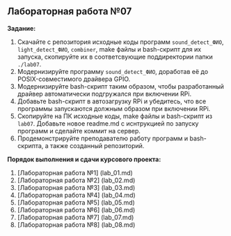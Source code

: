 ## Лабораторная работа №07

__Задание:__  
1. Скачайте с репозитория исходные коды программ `sound_detect_ФИО`, `light_detect_ФИО`, `combiner`, make файлы и bash-скрипт для их запуска, скопируйте их в соответсвующие поддиректории папки `./lab07`.
2. Модернизируйте программу `sound_detect_ФИО`, доработав её до POSIX-совместимого драйвера GPIO.
3. Модернизируйте bash-скрипт таким образом, чтобы разработанный драйвер автоматически подгружался при включении RPi.
4. Добавьте bash-скрипт в автозагрузку RPi и убедитесь, что все программы запускаются должным образом при включении RPi.
4. Скопируйте на ПК исходные коды, make файлы и bash-скрипт из `lab07`. Добавьте новое readme.md с иснтрукцией по запуску программ и сделайте коммит на сервер.
5. Продемонстрируйте преподавателю работу программ и bash-скрипта, а также созданный репозиторий. 

__Порядок выполнения и сдачи курсового проекта:__
1. [Лабораторная работа №1] (lab_01.md)
2. [Лабораторная работа №2] (lab_02.md)
3. [Лабораторная работа №3] (lab_03.md)
4. [Лабораторная работа №4] (lab_04.md)
5. [Лабораторная работа №5] (lab_05.md)
6. [Лабораторная работа №6] (lab_06.md)
7. [Лабораторная работа №7] (lab_07.md)
8. [Лабораторная работа №8] (lab_08.md)